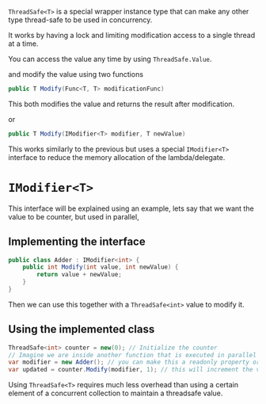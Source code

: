 `ThreadSafe<T>` is a special wrapper instance type that can make any other type thread-safe to be used in concurrency. 

It works by having a lock and limiting modification access to a single thread at a time.

You can access the value any time by using `ThreadSafe.Value`.

and modify the value using two functions

```csharp
public T Modify(Func<T, T> modificationFunc)
```
This both modifies the value and returns the result after modification.

or

```csharp
public T Modify(IModifier<T> modifier, T newValue)
```
This works similarly to the previous but uses a special `IModifier<T>` interface to reduce the memory allocation of the lambda/delegate.

# `IModifier<T>`

This interface will be explained using an example, lets say that we want the value to be counter, but used in parallel,

## Implementing the interface

```csharp
public class Adder : IModifier<int> {
    public int Modify(int value, int newValue) {
        return value + newValue;
    }
}
```

Then we can use this together with a `ThreadSafe<int>` value to modify it.

## Using the implemented class

```csharp
ThreadSafe<int> counter = new(0); // Initialize the counter
// Imagine we are inside another function that is executed in parallel
var modifier = new Adder(); // you can make this a readonly property or field to reduce memory allocations
var updated = counter.Modify(modifier, 1); // this will increment the value of the counter by 1 and return the result.
```

Using `ThreadSafe<T>` requires much less overhead than using a certain element of a concurrent collection to maintain a threadsafe value.
